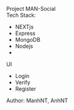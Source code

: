 Project MAN-Social  
Tech Stack:  
- NEXTjs
- Express
- MongoDB
- Nodejs  
- 
UI  
- Login
- Verify
- Register

Author: 
ManhNT, 
AnhNT
